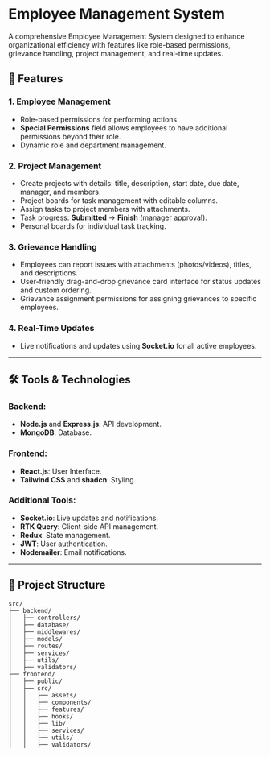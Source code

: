 # Employee Management System

A comprehensive Employee Management System designed to enhance organizational efficiency with features like role-based permissions, grievance handling, project management, and real-time updates.

## 🚀 Features

### 1. Employee Management
- Role-based permissions for performing actions.
- **Special Permissions** field allows employees to have additional permissions beyond their role.
- Dynamic role and department management.

### 2. Project Management
- Create projects with details: title, description, start date, due date, manager, and members.
- Project boards for task management with editable columns.
- Assign tasks to project members with attachments.
- Task progress: **Submitted** → **Finish** (manager approval).
- Personal boards for individual task tracking.
  
### 3. Grievance Handling
- Employees can report issues with attachments (photos/videos), titles, and descriptions.
- User-friendly drag-and-drop grievance card interface for status updates and custom ordering.
- Grievance assignment permissions for assigning grievances to specific employees.

### 4. Real-Time Updates
- Live notifications and updates using **Socket.io** for all active employees.

---

## 🛠️ Tools & Technologies

### Backend:
- **Node.js** and **Express.js**: API development.
- **MongoDB**: Database.

### Frontend:
- **React.js**: User Interface.
- **Tailwind CSS** and **shadcn**: Styling.

### Additional Tools:
- **Socket.io**: Live updates and notifications.
- **RTK Query**: Client-side API management.
- **Redux**: State management.
- **JWT**: User authentication.
- **Nodemailer**: Email notifications.

---

## 📂 Project Structure

```plaintext
src/
├── backend/
│   ├── controllers/
│   ├── database/
│   ├── middlewares/
│   ├── models/
│   ├── routes/
│   ├── services/
│   ├── utils/
│   ├── validators/
├── frontend/
│   ├── public/
│   ├── src/
│   │   ├── assets/
│   │   ├── components/
│   │   ├── features/
│   │   ├── hooks/
│   │   ├── lib/
│   │   ├── services/
│   │   ├── utils/
│   │   ├── validators/
